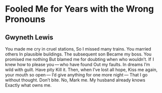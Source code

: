 # Fooled Me for Years with the Wrong Pronouns
## Gwyneth Lewis
You made me cry in cruel stations,
So I missed many trains. You married others
In plausible buildings. The subsequent son
Became my boss. You promised me nothing
But blamed me for doubting when who wouldn’t.
If  I knew how to please you — who have found
Out my faults. In dreams I’m wild with guilt. Have pity
Kill it. Then, when I’ve lost all hope,
Kiss me again, your mouth so open —
I’d give anything for one more night —
That I go without thought. Don’t bite. No,
Mark me. My husband already knows
Exactly what owns me.